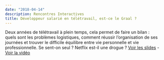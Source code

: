 ```yaml
---
date: "2018-04-14"
description: Rencontres Interactives
title: Développeur salarié en télétravail, est-ce le Graal ?
---
```


Deux années de télétravail à plein temps, cela permet de faire un bilan : quels sont les problèmes logistiques, comment réussir l’organisation de ses journées et trouver le difficile équilibre entre vie personnelle et vie professionnelle. Se sent-on seul ? Netflix est-il une drogue ?
[Voir les slides](https://slides.com/alexisjanvier-1/le-teletravail-est-ce-le-graal) - [Voir la vidéo](https://www.youtube.com/watch?v=3vORFUGDnOg)
